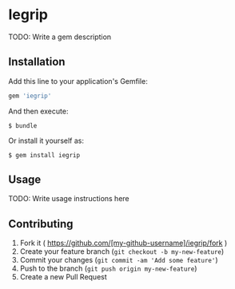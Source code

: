 # Iegrip

TODO: Write a gem description

## Installation

Add this line to your application's Gemfile:

```ruby
gem 'iegrip'
```

And then execute:

    $ bundle

Or install it yourself as:

    $ gem install iegrip

## Usage

TODO: Write usage instructions here

## Contributing

1. Fork it ( https://github.com/[my-github-username]/iegrip/fork )
2. Create your feature branch (`git checkout -b my-new-feature`)
3. Commit your changes (`git commit -am 'Add some feature'`)
4. Push to the branch (`git push origin my-new-feature`)
5. Create a new Pull Request
